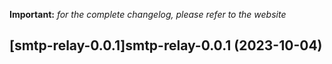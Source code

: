 **Important:**
*for the complete changelog, please refer to the website*




## [smtp-relay-0.0.1]smtp-relay-0.0.1 (2023-10-04)

